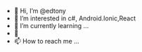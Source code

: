 - 👋 Hi, I’m @edtony
- 👀 I’m interested in c#, Android.Ionic,React
- 🌱 I’m currently learning ...
- 💞️ 
- 📫 How to reach me ...

<!---
edtony/edtony is a ✨ special ✨ repository because its `README.md` (this file) appears on your GitHub profile.
You can click the Preview link to take a look at your changes.
--->

